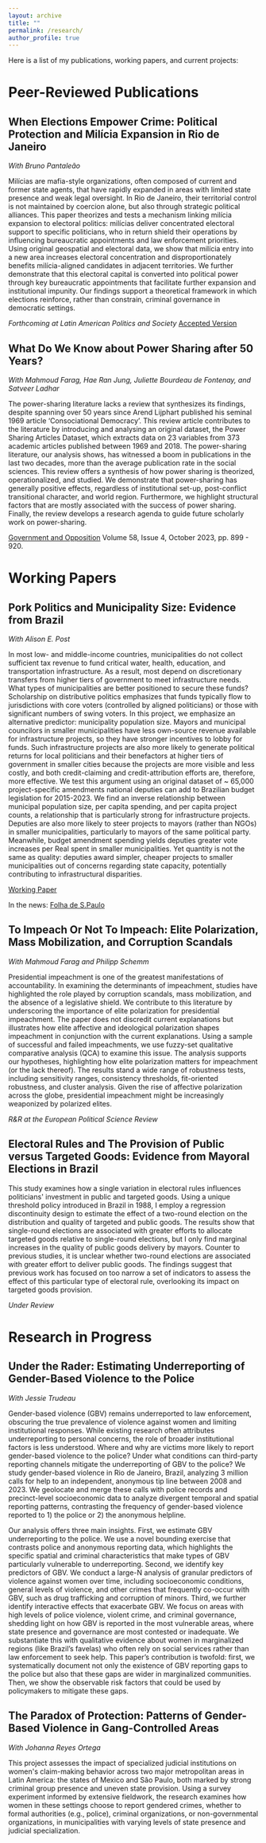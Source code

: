 ```yaml
---
layout: archive
title: ""
permalink: /research/
author_profile: true
---
```


Here is a list of my publications, working papers, and current projects: 

# Peer-Reviewed Publications

## When Elections Empower Crime: Political Protection and Milícia Expansion in Rio de Janeiro

*With Bruno Pantaleão*

Milícias are mafia-style organizations, often composed of current and former state agents, that have rapidly expanded in areas with limited state presence and weak legal oversight. In Rio de Janeiro, their territorial control is not maintained by coercion alone, but also through strategic political alliances. This paper theorizes and tests a mechanism linking milícia expansion to electoral politics: milícias deliver concentrated electoral support to specific politicians, who in return shield their operations by influencing bureaucratic appointments and law enforcement priorities. Using original geospatial and electoral data, we show that milícia entry into a new area increases electoral concentration and disproportionately benefits milícia-aligned candidates in adjacent territories. We further demonstrate that this electoral capital is converted into political power through key bureaucratic appointments that facilitate further expansion and institutional impunity. Our findings support a theoretical framework in which elections reinforce, rather than constrain, criminal governance in democratic settings.

*Forthcoming at Latin American Politics and Society* [Accepted Version](https://drive.google.com/file/d/1DIdhGa5xUpB4qM6awwsmhR8gVesD95qV/view?usp=sharing)


## What Do We Know about Power Sharing after 50 Years?

*With Mahmoud Farag, Hae Ran Jung, Juliette Bourdeau de Fontenay, and Satveer Ladhar*

The power-sharing literature lacks a review that synthesizes its findings, despite spanning over 50 years since Arend Lijphart published his seminal 1969 article ‘Consociational Democracy’. This review article contributes to the literature by introducing and analysing an original dataset, the Power Sharing Articles Dataset, which extracts data on 23 variables from 373 academic articles published between 1969 and 2018. The power-sharing literature, our analysis shows, has witnessed a boom in publications in the last two decades, more than the average publication rate in the social sciences. This review offers a synthesis of how power sharing is theorized, operationalized, and studied. We demonstrate that power-sharing has generally positive effects, regardless of institutional set-up, post-conflict transitional character, and world region. Furthermore, we highlight structural factors that are mostly associated with the success of power sharing. Finally, the review develops a research agenda to guide future scholarly work on power-sharing.

[Government and Opposition](https://doi.org/10.1017/gov.2022.26) Volume 58, Issue 4, October 2023, pp. 899 - 920.


# Working Papers

## Pork Politics and Municipality Size: Evidence from Brazil

*With Alison E. Post*

In most low- and middle-income countries, municipalities do not collect sufficient tax revenue to fund critical water, health, education, and transportation infrastructure. As a result, most depend on discretionary transfers from higher tiers of government to meet infrastructure needs. What types of municipalities are better positioned to secure these funds? Scholarship on distributive politics emphasizes that funds typically flow to jurisdictions with core voters (controlled by aligned politicians) or those with significant numbers of swing voters. In this project, we emphasize an alternative predictor: municipality population size. Mayors and municipal councilors in smaller municipalities have less own-source revenue available for infrastructure projects, so they have stronger incentives to lobby for funds. Such infrastructure projects are also more likely to generate political returns for local politicians and their benefactors at higher tiers of government in smaller cities because the projects are more visible and less costly, and both credit-claiming and credit-attribution efforts are, therefore, more effective. We test this argument using an original dataset of \~ 65,000 project-specific amendments national deputies can add to Brazilian budget legislation for 2015-2023. We find an inverse relationship between municipal population size, per capita spending, and per capita project counts, a relationship that is particularly strong for infrastructure projects. Deputies are also more likely to steer projects to mayors (rather than NGOs) in smaller municipalities, particularly to mayors of the same political party. Meanwhile, budget amendment spending yields deputies greater vote increases per Real spent in smaller municipalities. Yet quantity is not the same as quality: deputies award simpler, cheaper projects to smaller municipalities out of concerns regarding state capacity, potentially contributing to infrastructural disparities.

[Working Paper](https://papers.ssrn.com/sol3/papers.cfm?abstract_id=5254477)

In the news: [Folha de S.Paulo](https://www1.folha.uol.com.br/colunas/lara-mesquita/2025/06/quem-responde-pelo-uso-do-dinheiro-publico.shtml?pwgt=k76kkylo4lrwww02kl10duhgor4n8djy4kw7w59ldzi1uigy&utm_source=whatsapp&utm_medium=social&utm_campaign=compwagift)


## To Impeach Or Not To Impeach: Elite Polarization, Mass Mobilization, and Corruption Scandals

*With Mahmoud Farag and Philipp Schemm*

Presidential impeachment is one of the greatest manifestations of accountability. In examining the determinants of impeachment, studies have highlighted the role played by corruption scandals, mass mobilization, and the absence of a legislative shield. We contribute to this literature by underscoring the importance of elite polarization for presidential impeachment. The paper does not discredit current explanations but illustrates how elite affective and ideological polarization shapes impeachment in conjunction with the current explanations. Using a sample of successful and failed impeachments, we use fuzzy-set qualitative comparative analysis (QCA) to examine this issue. The analysis supports our hypotheses, highlighting how elite polarization matters for impeachment (or the lack thereof). The results stand a wide range of robustness tests, including sensitivity ranges, consistency thresholds, fit-oriented robustness, and cluster analysis. Given the rise of affective polarization across the globe, presidential impeachment might be increasingly weaponized by polarized elites.

*R&R at the European Political Science Review*


## Electoral Rules and The Provision of Public versus Targeted Goods: Evidence from Mayoral Elections in Brazil 

This study examines how a single variation in electoral rules influences politicians' investment in public and targeted goods. Using a unique threshold policy introduced in Brazil in 1988, I employ a regression discontinuity design to estimate the effect of a two-round election on the distribution and quality of targeted and public goods. The results show that single-round elections are associated with greater efforts to allocate targeted goods relative to single-round elections, but I only find marginal increases in the quality of public goods delivery by mayors. Counter to previous studies, it is unclear whether two-round elections are associated with greater effort to deliver public goods. The findings suggest that previous work has focused on too narrow a set of indicators to assess the effect of this particular type of electoral rule, overlooking its impact on targeted goods provision.

*Under Review*


#  Research in Progress

## Under the Rader: Estimating Underreporting of Gender-Based Violence to the Police

*With Jessie Trudeau*

Gender-based violence (GBV) remains underreported to law enforcement, obscuring the true prevalence of violence against women and limiting institutional responses. While existing research often attributes underreporting to personal concerns, the role of broader institutional factors is less understood. Where and why are victims more likely to report gender-based violence to the police? Under what conditions can third-party reporting channels mitigate the underreporting of GBV to the police? We study gender-based violence in Rio de Janeiro, Brazil, analyzing 3 million calls for help to an independent, anonymous tip line between 2008 and 2023. We geolocate and merge these calls with police records and precinct-level socioeconomic data to analyze divergent temporal and spatial reporting patterns, contrasting the frequency of gender-based violence reported to 1) the police or 2) the anonymous helpline.

Our analysis offers three main insights. First, we estimate GBV underreporting to the police. We use a novel bounding exercise that contrasts police and anonymous reporting data, which highlights the specific spatial and criminal characteristics that make types of GBV particularly vulnerable to underreporting. Second, we identify key predictors of GBV. We conduct a large-N analysis of granular predictors of violence against women over time, including socioeconomic conditions, general levels of violence, and other crimes that frequently co-occur with GBV, such as drug trafficking and corruption of minors. Third, we further identify interactive effects that exacerbate GBV. We focus on areas with high levels of police violence, violent crime, and criminal governance, shedding light on how GBV is reported in the most vulnerable areas, where state presence and governance are most contested or inadequate. We substantiate this with qualitative evidence about women in marginalized regions (like Brazil’s favelas) who often rely on social services rather than law enforcement to seek help. This paper’s contribution is twofold: first, we systematically document not only the existence of GBV reporting gaps to the police but also that these gaps are wider in marginalized communities. Then, we show the observable risk factors that could be used by policymakers to mitigate these gaps.


## The Paradox of Protection: Patterns of Gender-Based Violence in Gang-Controlled Areas

*With Johanna Reyes Ortega*

This project assesses the impact of specialized judicial institutions on women's claim-making behavior across two major metropolitan areas in Latin America: the states of Mexico and São Paulo, both marked by strong criminal group presence and uneven state provision. Using a survey experiment informed by extensive fieldwork, the research examines how women in these settings choose to report gendered crimes, whether to formal authorities (e.g., police), criminal organizations, or non-governmental organizations, in municipalities with varying levels of state presence and judicial specialization.



